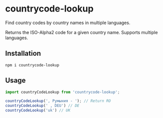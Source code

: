 # countrycode-lookup

Find country codes by country names in multiple languages.

Returns the ISO-Alpha2 code for a given country name. Supports multiple languages.  

## Installation

```
npm i countrycode-lookup
```

## Usage

```javascript
import countryCodeLookup from 'countrycode-lookup';

countryCodeLookup(', Румыния - '); // Return RO
countryCodeLookup(' , DEU') // DE
countryCodeLookup('uk') // UK 

```
